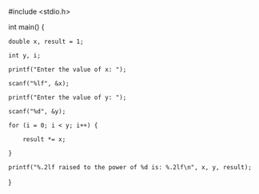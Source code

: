 #include <stdio.h>

int main() {

    double x, result = 1;

    int y, i;

    printf("Enter the value of x: ");

    scanf("%lf", &x);

    printf("Enter the value of y: ");

    scanf("%d", &y);

    for (i = 0; i < y; i++) {

        result *= x;

    }

    printf("%.2lf raised to the power of %d is: %.2lf\n", x, y, result);

}

